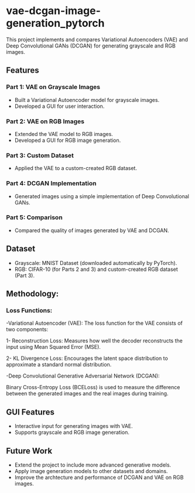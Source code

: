 # vae-dcgan-image-generation_pytorch

This project implements and compares Variational Autoencoders (VAE) and Deep Convolutional GANs (DCGAN) for generating grayscale and RGB images.

## Features
### Part 1: VAE on Grayscale Images
- Built a Variational Autoencoder model for grayscale images.
- Developed a GUI for user interaction. 

### Part 2: VAE on RGB Images
- Extended the VAE model to RGB images.
- Developed a GUI for RGB image generation.

### Part 3: Custom Dataset
- Applied the VAE to a custom-created RGB dataset.

### Part 4: DCGAN Implementation
- Generated images using a simple implementation of Deep Convolutional GANs.

### Part 5: Comparison
- Compared the quality of images generated by VAE and DCGAN.

## Dataset
- Grayscale: MNIST Dataset (downloaded automatically by PyTorch).
- RGB: CIFAR-10 (for Parts 2 and 3) and custom-created RGB dataset (Part 3).

## Methodology:

### Loss Functions:
-Variational Autoencoder (VAE):
The loss function for the VAE consists of two components:

1- Reconstruction Loss: Measures how well the decoder reconstructs the input using Mean Squared Error (MSE).

2- KL Divergence Loss: Encourages the latent space distribution to approximate a standard normal distribution.

-Deep Convolutional Generative Adversarial Network (DCGAN):

Binary Cross-Entropy Loss (BCELoss) is used to measure the difference between the generated images and the real images during training.

## GUI Features
- Interactive input for generating images with VAE.
- Supports grayscale and RGB image generation.

## Future Work
- Extend the project to include more advanced generative models.
- Apply image generation models to other datasets and domains.
- Improve the archtecture and performance of DCGAN and VAE on RGB images.
